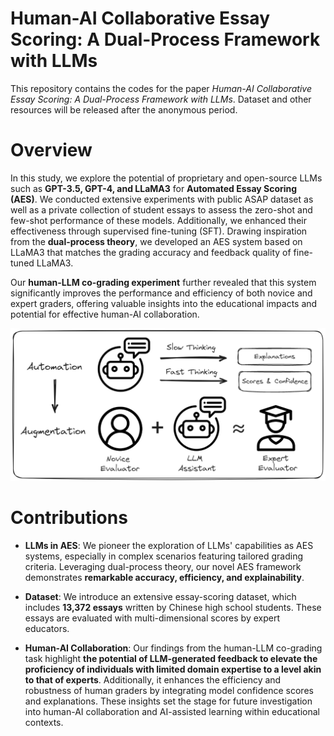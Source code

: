 # Human-AI Collaborative Essay Scoring: A Dual-Process Framework with LLMs

<!-- This repository contains the codes for the paper [*Human-AI Collaborative Essay Scoring: A Dual-Process Framework with LLMs*](https://arxiv.org/abs/2401.06431).  -->

This repository contains the codes for the paper *Human-AI Collaborative Essay Scoring: A Dual-Process Framework with LLMs*. Dataset and other resources will be released after the anonymous period. 


# Overview


In this study, we explore the potential of proprietary and open-source LLMs such as **GPT-3.5, GPT-4, and LLaMA3** for **Automated Essay Scoring (AES)**. We conducted extensive experiments with public ASAP dataset as well as a private collection of student essays to assess the zero-shot and few-shot performance of these models. Additionally, we enhanced their effectiveness through supervised fine-tuning (SFT). Drawing inspiration from the **dual-process theory**, we developed an AES system based on LLaMA3 that matches the grading accuracy and feedback quality of fine-tuned LLaMA3. 

Our **human-LLM co-grading experiment** further revealed that this system significantly improves the performance and efficiency of both novice and expert graders, offering valuable insights into the educational impacts and potential for effective human-AI collaboration.

![example](img/first_page_new.png)

# Contributions

- **LLMs in AES**: We pioneer the exploration of LLMs' capabilities as AES systems, especially in complex scenarios featuring tailored grading criteria. Leveraging dual-process theory, our novel AES framework demonstrates **remarkable accuracy, efficiency, and explainability**.

- **Dataset**: We introduce an extensive essay-scoring dataset, which includes **13,372 essays** written by Chinese high school students. These essays are evaluated with multi-dimensional scores by expert educators. 

- **Human-AI Collaboration**: Our findings from the human-LLM co-grading task highlight **the potential of LLM-generated feedback to elevate the proficiency of individuals with limited domain expertise to a level akin to that of experts**. Additionally, it enhances the efficiency and robustness of human graders by integrating model confidence scores and explanations. These insights set the stage for future investigation into human-AI collaboration and AI-assisted learning within educational contexts. 


